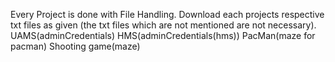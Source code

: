 Every Project is done with File Handling.
Download each projects respective txt files as given (the txt files which are not mentioned are not necessary).
UAMS(adminCredentials)
HMS(adminCredentials(hms))
PacMan(maze for pacman)
Shooting game(maze)
